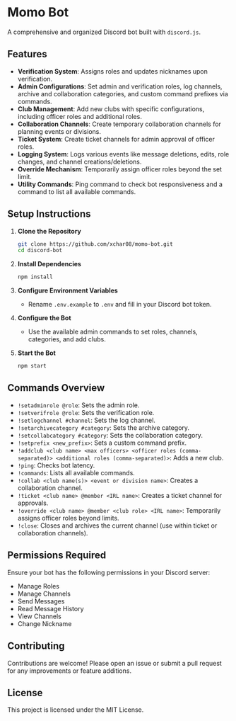 # Momo Bot

A comprehensive and organized Discord bot built with `discord.js`.

## Features

- **Verification System**: Assigns roles and updates nicknames upon verification.
- **Admin Configurations**: Set admin and verification roles, log channels, archive and collaboration categories, and custom command prefixes via commands.
- **Club Management**: Add new clubs with specific configurations, including officer roles and additional roles.
- **Collaboration Channels**: Create temporary collaboration channels for planning events or divisions.
- **Ticket System**: Create ticket channels for admin approval of officer roles.
- **Logging System**: Logs various events like message deletions, edits, role changes, and channel creations/deletions.
- **Override Mechanism**: Temporarily assign officer roles beyond the set limit.
- **Utility Commands**: Ping command to check bot responsiveness and a command to list all available commands.

## Setup Instructions

1. **Clone the Repository**

    ```bash
    git clone https://github.com/xchar08/momo-bot.git
    cd discord-bot
    ```

2. **Install Dependencies**

    ```bash
    npm install
    ```

3. **Configure Environment Variables**

    - Rename `.env.example` to `.env` and fill in your Discord bot token.

4. **Configure the Bot**

    - Use the available admin commands to set roles, channels, categories, and add clubs.

5. **Start the Bot**

    ```bash
    npm start
    ```

## Commands Overview

- `!setadminrole @role`: Sets the admin role.
- `!setverifrole @role`: Sets the verification role.
- `!setlogchannel #channel`: Sets the log channel.
- `!setarchivecategory #category`: Sets the archive category.
- `!setcollabcategory #category`: Sets the collaboration category.
- `!setprefix <new_prefix>`: Sets a custom command prefix.
- `!addclub <club name> <max officers> <officer roles (comma-separated)> <additional roles (comma-separated)>`: Adds a new club.
- `!ping`: Checks bot latency.
- `!commands`: Lists all available commands.
- `!collab <club name(s)> <event or division name>`: Creates a collaboration channel.
- `!ticket <club name> @member <IRL name>`: Creates a ticket channel for approvals.
- `!override <club name> @member <club role> <IRL name>`: Temporarily assigns officer roles beyond limits.
- `!close`: Closes and archives the current channel (use within ticket or collaboration channels).

## Permissions Required

Ensure your bot has the following permissions in your Discord server:

- Manage Roles
- Manage Channels
- Send Messages
- Read Message History
- View Channels
- Change Nickname

## Contributing

Contributions are welcome! Please open an issue or submit a pull request for any improvements or feature additions.

## License

This project is licensed under the MIT License.

